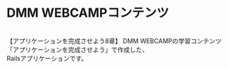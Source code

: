 # DMM WEBCAMPコンテンツ
<br>【アプリケーションを完成させよう8章】
DMM WEBCAMPの学習コンテンツ「アプリケーションを完成させよう」で作成した、
<br>Railsアプリケーションです。